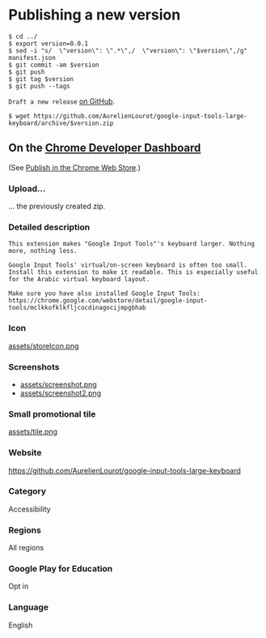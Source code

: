 # Publishing a new version

```
$ cd ../
$ export version=0.0.1
$ sed -i "s/  \"version\": \".*\",/  \"version\": \"$version\",/g" manifest.json
$ git commit -am $version
$ git push
$ git tag $version
$ git push --tags
```

`Draft a new release`
[on GitHub](https://github.com/AurelienLourot/google-input-tools-large-keyboard/releases).

```
$ wget https://github.com/AurelienLourot/google-input-tools-large-keyboard/archive/$version.zip
```

## On the [Chrome Developer Dashboard](https://chrome.google.com/webstore/developer/dashboard)

(See [Publish in the Chrome Web Store](https://developer.chrome.com/webstore/publish).)

### Upload...

... the previously created zip.

### Detailed description

```
This extension makes "Google Input Tools"'s keyboard larger. Nothing more, nothing less.

Google Input Tools' virtual/on-screen keyboard is often too small. Install this extension to make it readable. This is especially useful for the Arabic virtual keyboard layout.

Make sure you have also installed Google Input Tools:
https://chrome.google.com/webstore/detail/google-input-tools/mclkkofklkfljcocdinagocijmpgbhab
```

### Icon

[assets/storeIcon.png](assets/storeIcon.png)

### Screenshots

* [assets/screenshot.png](assets/screenshot.png)
* [assets/screenshot2.png](assets/screenshot2.png)

### Small promotional tile

[assets/tile.png](assets/tile.png)

### Website

https://github.com/AurelienLourot/google-input-tools-large-keyboard

### Category

Accessibility

### Regions

All regions

### Google Play for Education

Opt in

### Language

English
